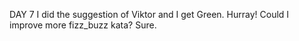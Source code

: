DAY 7
I did the suggestion of Viktor and I get Green. Hurray! Could I improve more fizz_buzz kata? Sure. 
